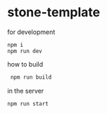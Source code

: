 # stone-template


for development

```npm
npm i
npm run dev
```

how to build

```bash
 npm run build
```

in the server

```bash
npm run start
```
